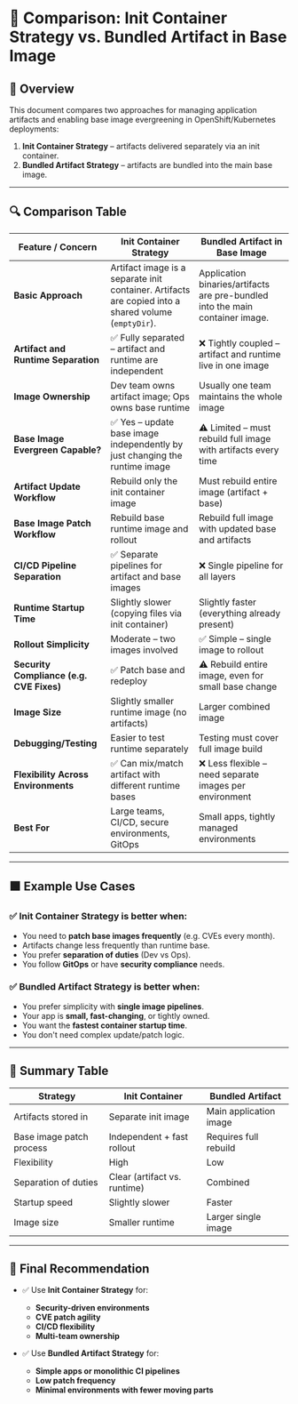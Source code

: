 # 🧮 Comparison: Init Container Strategy vs. Bundled Artifact in Base Image

## 📌 Overview

This document compares two approaches for managing application artifacts and enabling base image evergreening in OpenShift/Kubernetes deployments:

1. **Init Container Strategy** – artifacts delivered separately via an init container.
2. **Bundled Artifact Strategy** – artifacts are bundled into the main base image.

---

## 🔍 Comparison Table

| Feature / Concern                    | **Init Container Strategy**                                     | **Bundled Artifact in Base Image**                              |
|--------------------------------------|------------------------------------------------------------------|------------------------------------------------------------------|
| **Basic Approach**                   | Artifact image is a separate init container. Artifacts are copied into a shared volume (`emptyDir`). | Application binaries/artifacts are pre-bundled into the main container image. |
| **Artifact and Runtime Separation** | ✅ Fully separated – artifact and runtime are independent        | ❌ Tightly coupled – artifact and runtime live in one image      |
| **Image Ownership**                 | Dev team owns artifact image; Ops owns base runtime              | Usually one team maintains the whole image                       |
| **Base Image Evergreen Capable?**   | ✅ Yes – update base image independently by just changing the runtime image | ⚠️ Limited – must rebuild full image with artifacts every time  |
| **Artifact Update Workflow**        | Rebuild only the init container image                           | Must rebuild entire image (artifact + base)                     |
| **Base Image Patch Workflow**       | Rebuild base runtime image and rollout                          | Rebuild full image with updated base and artifacts              |
| **CI/CD Pipeline Separation**       | ✅ Separate pipelines for artifact and base images               | ❌ Single pipeline for all layers                                |
| **Runtime Startup Time**            | Slightly slower (copying files via init container)              | Slightly faster (everything already present)                    |
| **Rollout Simplicity**              | Moderate – two images involved                                  | ✅ Simple – single image to rollout                              |
| **Security Compliance (e.g. CVE Fixes)** | ✅ Patch base and redeploy                                     | ⚠️ Rebuild entire image, even for small base change             |
| **Image Size**                      | Slightly smaller runtime image (no artifacts)                   | Larger combined image                                           |
| **Debugging/Testing**               | Easier to test runtime separately                               | Testing must cover full image build                             |
| **Flexibility Across Environments** | ✅ Can mix/match artifact with different runtime bases           | ❌ Less flexible – need separate images per environment          |
| **Best For**                        | Large teams, CI/CD, secure environments, GitOps                 | Small apps, tightly managed environments                        |

---

## 🟩 Example Use Cases

### ✅ Init Container Strategy is better when:
- You need to **patch base images frequently** (e.g. CVEs every month).
- Artifacts change less frequently than runtime base.
- You prefer **separation of duties** (Dev vs Ops).
- You follow **GitOps** or have **security compliance** needs.

### ✅ Bundled Artifact Strategy is better when:
- You prefer simplicity with **single image pipelines**.
- Your app is **small, fast-changing**, or tightly owned.
- You want the **fastest container startup time**.
- You don't need complex update/patch logic.

---

## 🧾 Summary Table

| Strategy                          | Init Container             | Bundled Artifact           |
|----------------------------------|----------------------------|----------------------------|
| Artifacts stored in              | Separate init image        | Main application image     |
| Base image patch process         | Independent + fast rollout | Requires full rebuild      |
| Flexibility                      | High                       | Low                        |
| Separation of duties             | Clear (artifact vs. runtime) | Combined                  |
| Startup speed                    | Slightly slower            | Faster                     |
| Image size                       | Smaller runtime            | Larger single image        |

---

## 🧠 Final Recommendation

- ✅ Use **Init Container Strategy** for:
  - **Security-driven environments**
  - **CVE patch agility**
  - **CI/CD flexibility**
  - **Multi-team ownership**

- ✅ Use **Bundled Artifact Strategy** for:
  - **Simple apps or monolithic CI pipelines**
  - **Low patch frequency**
  - **Minimal environments with fewer moving parts**
